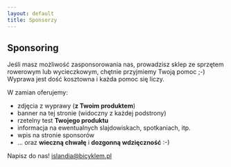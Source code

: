 ```yaml
---
layout: default
title: Sponsorzy
---
```


## Sponsoring
Jeśli masz możliwość zasponsorowania nas, prowadzisz sklep ze sprzętem rowerowym
lub wycieczkowym, chętnie przyjmiemy Twoją pomoc ;-) Wyprawa jest dość kosztowna
i każda pomoc się liczy.

W zamian oferujemy:
 * zdjęcia z wyprawy (**z Twoim produktem**)
 * banner na tej stronie (widoczny z każdej podstrony)
 * rzetelny test **Twojego produktu**
 * informacja na ewentualnych slajdowiskach, spotkaniach, itp.
 * wpis na stronie sponsorów
 * ... oraz **wieczną chwałę** i **dozgonną wdzięczność** :-)

Napisz do nas!
[islandia@bicyklem.pl](mailto:islandia@bicyklem.pl)
